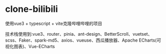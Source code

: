# clone-bilibili

使用vue3 + typescript + vite克隆哔哩哔哩的项目

技术栈使用到:vue3、router、pinia、ant-design、BetterScroll、vuetset、scss、Faker、spark-md5、axios、vueuse、西瓜播放器、Apache ECharts(可视化图表)、Vue-ECharts


